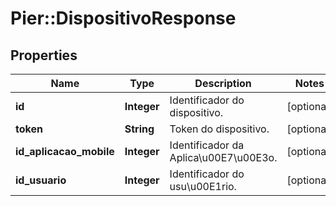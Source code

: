 # Pier::DispositivoResponse

## Properties
Name | Type | Description | Notes
------------ | ------------- | ------------- | -------------
**id** | **Integer** | Identificador do dispositivo. | [optional] 
**token** | **String** | Token do dispositivo. | [optional] 
**id_aplicacao_mobile** | **Integer** | Identificador da Aplica\u00E7\u00E3o. | [optional] 
**id_usuario** | **Integer** | Identificador do usu\u00E1rio. | [optional] 



